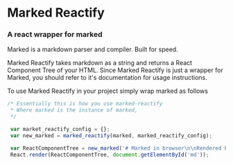 # Marked Reactify
### A react wrapper for marked

Marked is a markdown parser and compiler. Built for speed.

Marked Reactify takes markdown as a string and returns a React Component Tree of your HTML.
Since Marked Reactify is just a wrapper for Marked, you should refer to it's documentation for
usage instructions.

To use Marked Reactify in your project simply wrap marked as follows

```javascript
/* Essentially this is how you use marked-reactify
 * Where marked is the instance of marked,
 */

 var market_reactify_config = {};
 var new_marked = marked_reactify(marked, marked_reactify_config);

 var ReactComponentTree = new_marked('# Marked in browser\n\nRendered by **marked**.', {});
 React.render(ReactComponentTree, document.getElementById('md'));
```
